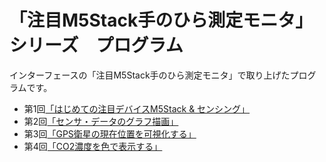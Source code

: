 # 「注目M5Stack手のひら測定モニタ」シリーズ　プログラム

インターフェースの「注目M5Stack手のひら測定モニタ」で取り上げたプログラムです。

* 第1回[「はじめての注目デバイスM5Stack & センシング」](./1_AnalogTempSensor)
* 第2回[「センサ・データのグラフ描画」](./2_DigitalTempSensor)
* 第3回[「GPS衛星の現在位置を可視化する」](./3_GPS)
* 第4回[「CO2濃度を色で表示する」](./4_CO2)
